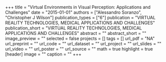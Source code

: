 +++
title = "Virtual Environments in Visual Perception: Applications and Challenges"
date = "2015-01-01"
authors = ["Alessandro Soranzo", "Christopher J Wilson"]
publication_types = ["6"]
publication = "VIRTUAL REALITY TECHNOLOGIES, MEDICAL APPLICATIONS AND CHALLENGES"
publication_short = "VIRTUAL REALITY TECHNOLOGIES, MEDICAL APPLICATIONS AND CHALLENGES"
abstract = ""
abstract_short = ""
image_preview = ""
selected = false
projects = []
tags = []
url_pdf = "NA"
url_preprint = ""
url_code = ""
url_dataset = ""
url_project = ""
url_slides = ""
url_video = ""
url_poster = ""
url_source = ""
math = true
highlight = true
[header]
image = ""
caption = ""
+++
